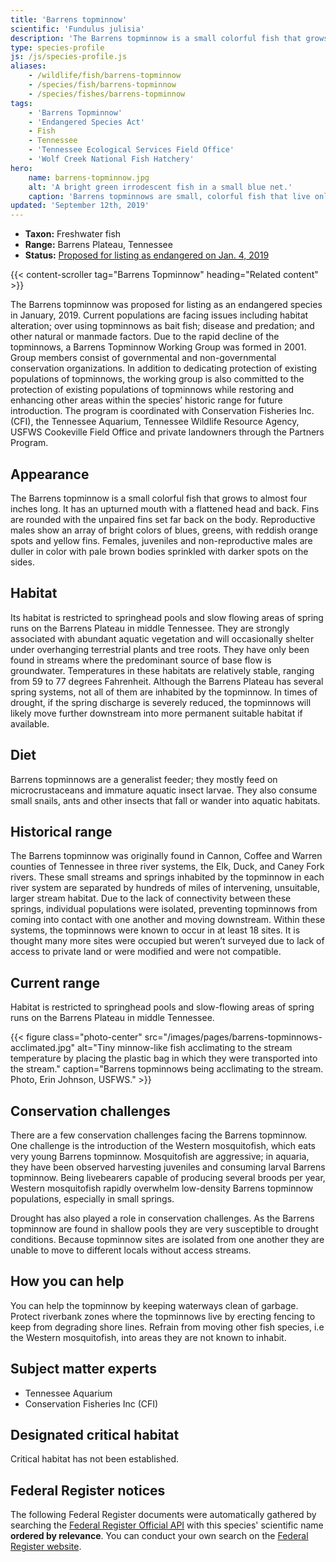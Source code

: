 ```yaml
---
title: 'Barrens topminnow'
scientific: 'Fundulus julisia'
description: 'The Barrens topminnow is a small colorful fish that grows to almost four inches long. It has an upturned mouth with a flattened head and back.  Fins are rounded with the unpaired fins set far back on the body.'
type: species-profile
js: /js/species-profile.js
aliases:
    - /wildlife/fish/barrens-topminnow
    - /species/fish/barrens-topminnow
    - /species/fishes/barrens-topminnow
tags:
    - 'Barrens Topminnow'
    - 'Endangered Species Act'
    - Fish
    - Tennessee
    - 'Tennessee Ecological Services Field Office'
    - 'Wolf Creek National Fish Hatchery'
hero:
    name: barrens-topminnow.jpg
    alt: 'A bright green irrodescent fish in a small blue net.'
    caption: 'Barrens topminnows are small, colorful fish that live only in a few springs and creeks in central Tennessee. The U.S. Fish and Wildlife Service has proposed listing the fish as endangered. Photo by Emily Granstaff, USFWS.'
updated: 'September 12th, 2019'
---
```


- **Taxon:** Freshwater fish
- **Range:** Barrens Plateau, Tennessee
- **Status:** [Proposed for listing as endangered on Jan. 4, 2019](https://www.govinfo.gov/content/pkg/FR-2018-01-04/pdf/2017-28491.pdf)

{{< content-scroller tag="Barrens Topminnow" heading="Related content" >}}

The Barrens topminnow was proposed for listing as an endangered species in January, 2019. Current populations are facing issues including habitat alteration; over using topminnows as bait fish; disease and predation; and other natural or manmade factors.  Due to the rapid decline of the topminnows, a Barrens Topminnow Working Group was formed in 2001.  Group members consist of governmental and non-governmental conservation organizations.  In addition to dedicating protection of existing populations of topminnows, the working group is also committed to the protection of existing populations of topminnows while restoring and enhancing other areas within the species’ historic range for future introduction.  The program is coordinated with Conservation Fisheries Inc. (CFI), the Tennessee Aquarium, Tennessee Wildlife Resource Agency, USFWS Cookeville Field Office and private landowners through the Partners Program.

## Appearance

The Barrens topminnow is a small colorful fish that grows to almost four inches long. It has an upturned mouth with a flattened head and back.  Fins are rounded with the unpaired fins set far back on the body. Reproductive males show an array of bright colors of blues, greens, with reddish orange spots and yellow fins.  Females, juveniles and non-reproductive males are duller in color with pale brown bodies sprinkled with darker spots on the sides.

## Habitat

Its habitat is restricted to springhead pools and slow flowing areas of spring runs on the Barrens Plateau in middle Tennessee.  They are strongly associated with abundant aquatic vegetation and will occasionally shelter under overhanging terrestrial plants and tree roots.  They have only been found in streams where the predominant source of base flow is groundwater.  Temperatures in these habitats are relatively stable, ranging from 59 to 77 degrees Fahrenheit.  Although the Barrens Plateau has several spring systems, not all of them are inhabited by the topminnow.  In times of drought, if the spring discharge is severely reduced, the topminnows will likely move further downstream into more permanent suitable habitat if available.

## Diet

Barrens topminnows are a generalist feeder; they mostly feed on microcrustaceans and immature aquatic insect larvae.  They also consume small snails, ants and other insects that fall or wander into aquatic habitats.

## Historical range

The Barrens topminnow was originally found in Cannon, Coffee and Warren counties of Tennessee in three river systems, the Elk, Duck, and Caney Fork rivers.  These small streams and springs inhabited by the topminnow in each river system are separated by hundreds of miles of intervening, unsuitable, larger stream habitat. Due to the lack of connectivity between these springs, individual populations were isolated, preventing topminnows from coming into contact with one another and moving downstream. Within these systems, the topminnows were known to occur in at least 18 sites.  It is thought many more sites were occupied but weren’t surveyed due to lack of access to private land or were modified and were not compatible.

## Current range

Habitat is restricted to springhead pools and slow-flowing areas of spring runs on the Barrens Plateau in middle Tennessee.

{{< figure class="photo-center" src="/images/pages/barrens-topminnows-acclimated.jpg" alt="Tiny minnow-like fish acclimating to the stream temperature by placing the plastic bag in which they were transported into the stream." caption="Barrens topminnows being acclimating to the stream. Photo, Erin Johnson, USFWS." >}}

## Conservation challenges

There are a few conservation challenges facing the Barrens topminnow.  One challenge is the introduction of the Western mosquitofish, which eats very young Barrens topminnow. Mosquitofish are aggressive; in aquaria, they have been observed harvesting juveniles and consuming larval Barrens topminnow. Being livebearers capable of producing several broods per year, Western mosquitofish rapidly overwhelm low-density Barrens topminnow populations, especially in small springs.

Drought has also played a role in conservation challenges. As the Barrens topminnow are found in shallow pools they are very susceptible to drought conditions.  Because topminnow sites are isolated from one another they are unable to move to different locals without access streams.

## How you can help

You can help the topminnow by keeping waterways clean of garbage. Protect riverbank zones where the topminnows live by erecting fencing to keep from degrading shore lines.  Refrain from moving other fish species, i.e the Western mosquitofish, into areas they are not known to inhabit.

## Subject matter experts

- Tennessee Aquarium
- Conservation Fisheries Inc (CFI)

## Designated critical habitat

Critical habitat has not been established.

## Federal Register notices

The following Federal Register documents were automatically gathered by searching the [Federal Register Official API](https://www.federalregister.gov/blog/learn/developers) with this species' scientific name **ordered by relevance**. You can conduct your own search on the [Federal Register website](https://www.federalregister.gov/articles/search).
